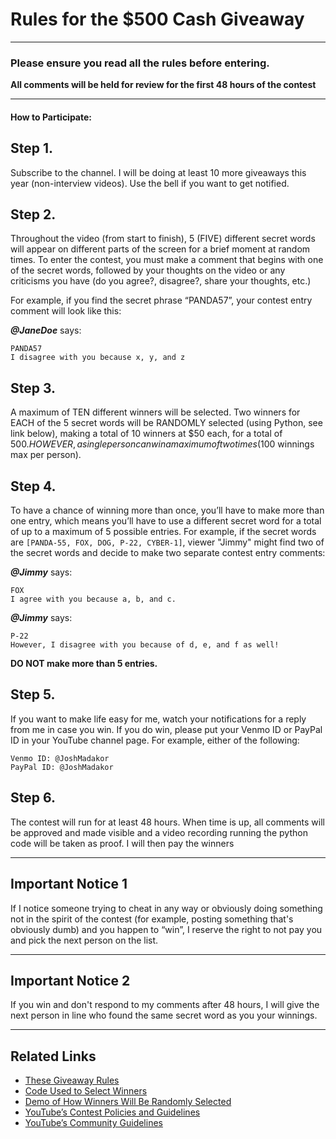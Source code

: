 # Rules for the $500 Cash Giveaway

---

### **Please ensure you read all the rules before entering.**

**All comments will be held for review for the first 48 hours of the contest**

---

#### **How to Participate:**

## Step 1.

Subscribe to the channel. I will be doing at least 10 more giveaways this year (non-interview videos). Use the bell if you want to get notified.

## Step 2.

Throughout the video (from start to finish), 5 (FIVE) different secret words will appear on different parts of the screen for a brief moment at random times. To enter the contest, you must make a comment that begins with one of the secret words, followed by your thoughts on the video or any criticisms you have (do you agree?, disagree?, share your thoughts, etc.)

For example, if you find the secret phrase “PANDA57”, your contest entry comment will look like this:

_**@JaneDoe**_ says:

```
PANDA57
I disagree with you because x, y, and z
```

## Step 3.

A maximum of TEN different winners will be selected.
Two winners for EACH of the 5 secret words will be RANDOMLY selected (using Python, see link below), making a total of 10 winners at $50 each, for a total of $500. HOWEVER, a single person can win a maximum of two times ($100 winnings max per person).

## Step 4.

To have a chance of winning more than once, you’ll have to make more than one entry, which means you’ll have to use a different secret word for a total of up to a maximum of 5 possible entries. For example, if the secret words are `[PANDA-55, FOX, DOG, P-22, CYBER-1]`, viewer "Jimmy" might find two of the secret words and decide to make two separate contest entry comments:

_**@Jimmy**_ says:

```
FOX
I agree with you because a, b, and c.
```

_**@Jimmy**_ says:

```
P-22
However, I disagree with you because of d, e, and f as well!
```

**DO NOT make more than 5 entries.**

## Step 5.

If you want to make life easy for me, watch your notifications for a reply from me in case you win. If you do win, please put your Venmo ID or PayPal ID in your YouTube channel page. For example, either of the following:

```
Venmo ID: @JoshMadakor
PayPal ID: @JoshMadakor
```

## Step 6.

The contest will run for at least 48 hours. When time is up, all comments will be approved and made visible and a video recording running the python code will be taken as proof. I will then pay the winners

---

## **Important Notice 1**

If I notice someone trying to cheat in any way or obviously doing something not in the spirit of the contest (for example, posting something that's obviously dumb) and you happen to “win”, I reserve the right to not pay you and pick the next person on the list.

---

## **Important Notice 2**

If you win and don't respond to my comments after 48 hours, I will give the next person in line who found the same secret word as you your winnings.

---

## **Related Links**

- [These Giveaway Rules](https://github.com/joshmadakor1)
- [Code Used to Select Winners](https://github.com/joshmadakor1)
- [Demo of How Winners Will Be Randomly Selected](https://youtube.com)
- [YouTube’s Contest Policies and Guidelines](https://support.google.com/youtube/answer/1620498?hl=en)
- [YouTube’s Community Guidelines](https://www.youtube.com/intl/ALL_au/howyoutubeworks/policies/community-guidelines/)
